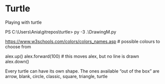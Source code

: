# Turtle
Playing with turtle

PS C:\Users\Ania\gitrepos\turtle> py -3 .\DrawingM.py

https://www.w3schools.com/colors/colors_names.asp # possible colours to choose from

alex.up()
alex.forward(100)     # this moves alex, but no line is drawn
alex.down()

Every turtle can have its own shape. The ones available “out of the box” are arrow, blank, circle, classic, square, triangle, turtle
